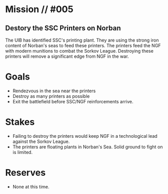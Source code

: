 # Mission // #005
## Destory the SSC Printers on Norban

The UIB has identified SSC's printing plant. They are using the strong iron content of Norban's seas to feed these printers. The printers feed the NGF with modern munitions to combat the Sorkov League. Destroying these printers will remove a significant edge from NGF in the war.

# Goals
- Rendezvous in the sea near the printers
- Destroy as many printers as possible
- Exit the battlefield before SSC/NGF reinforcements arrive.

# Stakes
- Failing to destroy the printers would keep NGF in a technological lead against the Sorkov League.
- The printers are floating plants in Norban's Sea. Solid ground to fight on is limited.

# Reserves
- None at this time.